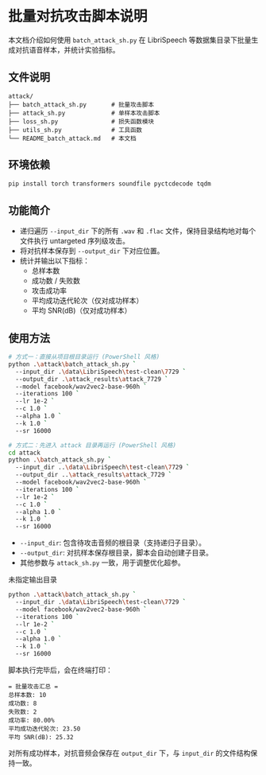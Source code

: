 # 批量对抗攻击脚本说明

本文档介绍如何使用 `batch_attack_sh.py` 在 LibriSpeech 等数据集目录下批量生成对抗语音样本，并统计实验指标。

## 文件说明

```
attack/
├── batch_attack_sh.py       # 批量攻击脚本
├── attack_sh.py             # 单样本攻击脚本
├── loss_sh.py               # 损失函数模块
├── utils_sh.py              # 工具函数
└── README_batch_attack.md   # 本文档
```

## 环境依赖

```bash
pip install torch transformers soundfile pyctcdecode tqdm
```

## 功能简介

- 递归遍历 `--input_dir` 下的所有 `.wav` 和 `.flac` 文件，保持目录结构地对每个文件执行 untargeted 序列级攻击。  
- 将对抗样本保存到 `--output_dir` 下对应位置。  
- 统计并输出以下指标：  
  - 总样本数  
  - 成功数 / 失败数  
  - 攻击成功率  
  - 平均成功迭代轮次（仅对成功样本）  
  - 平均 SNR(dB)（仅对成功样本）  

## 使用方法

```bash
# 方式一：直接从项目根目录运行 (PowerShell 风格)
python .\attack\batch_attack_sh.py `
  --input_dir .\data\LibriSpeech\test-clean\7729 `
  --output_dir .\attack_results\attack_7729 `
  --model facebook/wav2vec2-base-960h `
  --iterations 100 `
  --lr 1e-2 `
  --c 1.0 `
  --alpha 1.0 `
  --k 1.0 `
  --sr 16000
```

```bash
# 方式二：先进入 attack 目录再运行 (PowerShell 风格)
cd attack
python .\batch_attack_sh.py `
  --input_dir ..\data\LibriSpeech\test-clean\7729 `
  --output_dir ..\attack_results\attack_7729 `
  --model facebook/wav2vec2-base-960h `
  --iterations 100 `
  --lr 1e-2 `
  --c 1.0 `
  --alpha 1.0 `
  --k 1.0 `
  --sr 16000
```
- `--input_dir`: 包含待攻击音频的根目录（支持递归子目录）。  
- `--output_dir`: 对抗样本保存根目录，脚本会自动创建子目录。  
- 其他参数与 `attack_sh.py` 一致，用于调整优化超参。

未指定输出目录
```bash
python .\attack\batch_attack_sh.py `
  --input_dir .\data\LibriSpeech\test-clean\7729 `
  --model facebook/wav2vec2-base-960h `
  --iterations 100 `
  --lr 1e-2 `
  --c 1.0 `
  --alpha 1.0 `
  --k 1.0 `
  --sr 16000
```

脚本执行完毕后，会在终端打印：  
```
= 批量攻击汇总 =  
总样本数: 10  
成功数: 8  
失败数: 2  
成功率: 80.00%  
平均成功迭代轮次: 23.50  
平均 SNR(dB): 25.32  
```  

对所有成功样本，对抗音频会保存在 `output_dir` 下，与 `input_dir` 的文件结构保持一致。
